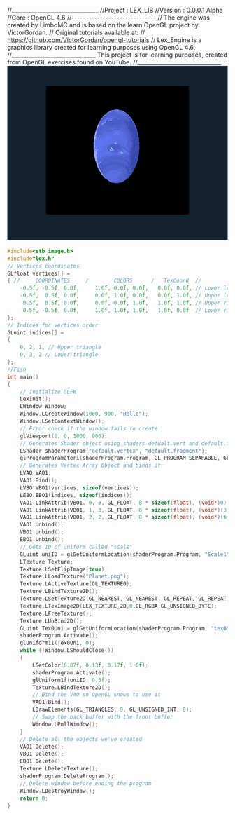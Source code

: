 //_______________________________
//Project : LEX_LIB
//Version : 0.0.0.1 Alpha
//Core : OpenGL 4.6
//------------------------------
// The engine was created by LimboMC and is based on the learn OpenGL project by VictorGordan.
// Original tutorials available at:
// https://github.com/VictorGordan/opengl-tutorials
// Lex_Engine is a graphics library created for learning purposes using OpenGL 4.6.
//______________________________
This project is for learning purposes, created from OpenGL exercises found on YouTube.
//______________________________
![LexEngine Preview](LexEngine/ASSET/Planet_Test_LexLibMini.png)
```cpp
#include<stb_image.h>
#include"lex.h"
// Vertices coordinates
GLfloat vertices[] =
{ //     COORDINATES     /        COLORS      /   TexCoord  //
	-0.5f, -0.5f, 0.0f,     1.0f, 0.0f, 0.0f,	0.0f, 0.0f, // Lower left corner
	-0.5f,  0.5f, 0.0f,     0.0f, 1.0f, 0.0f,	0.0f, 1.0f, // Upper left corner
	 0.5f,  0.5f, 0.0f,     0.0f, 0.0f, 1.0f,	1.0f, 1.0f, // Upper right corner
	 0.5f, -0.5f, 0.0f,     1.0f, 1.0f, 1.0f,	1.0f, 0.0f  // Lower right corner
};
// Indices for vertices order
GLuint indices[] =
{
	0, 2, 1, // Upper triangle
	0, 3, 2 // Lower triangle
};
//Fish
int main()
{
	// Initialize GLFW
	LexInit();
	LWindow Window;
	Window.LCreateWindow(1000, 900, "Hello");
	Window.LSetContextWindow();
	// Error check if the window fails to create
	glViewport(0, 0, 1000, 900);
	// Generates Shader object using shaders defualt.vert and default.frag
	LShader shaderProgram("default.vertex", "default.fragment");
	glProgramParameteri(shaderProgram.Program, GL_PROGRAM_SEPARABLE, GL_TRUE);
	// Generates Vertex Array Object and binds it
	LVAO VAO1;
	VAO1.Bind();
	LVBO VBO1(vertices, sizeof(vertices));
	LEBO EBO1(indices, sizeof(indices));
	VAO1.LinkAttrib(VBO1, 0, 3, GL_FLOAT, 8 * sizeof(float), (void*)0);
	VAO1.LinkAttrib(VBO1, 1, 3, GL_FLOAT, 8 * sizeof(float), (void*)(3 * sizeof(float)));
	VAO1.LinkAttrib(VBO1, 2, 2, GL_FLOAT, 8 * sizeof(float), (void*)(6 * sizeof(float)));
	VAO1.Unbind();
	VBO1.Unbind();
	EBO1.Unbind();
	// Gets ID of uniform called "scale"
	GLuint uniID = glGetUniformLocation(shaderProgram.Program, "Scale1");
	LTexture Texture;
	Texture.LSetFlipImage(true);
	Texture.LLoadTexture("Planet.png");
	Texture.LActiveTexture(GL_TEXTURE0);
	Texture.LBindTexture2D();
	Texture.LSetTexture2D(GL_NEAREST, GL_NEAREST, GL_REPEAT, GL_REPEAT);
	Texture.LTexImage2D(LEX_TEXTURE_2D,0,GL_RGBA,GL_UNSIGNED_BYTE);
	Texture.LFreeTexture();
	Texture.LUnBind2D();
	GLuint Tex0Uni = glGetUniformLocation(shaderProgram.Program, "tex0");
	shaderProgram.Activate();
	glUniform1i(Tex0Uni, 0);
	while (!Window.LShouldClose())
	{
		LSetColor(0.07f, 0.13f, 0.17f, 1.0f);
		shaderProgram.Activate();
		glUniform1f(uniID, 0.5f);
		Texture.LBindTexture2D();
		// Bind the VAO so OpenGL knows to use it
		VAO1.Bind();
		LDrawElements(GL_TRIANGLES, 9, GL_UNSIGNED_INT, 0);
		// Swap the back buffer with the front buffer
		Window.LPollWindow();
	}
	// Delete all the objects we've created
	VAO1.Delete();
	VBO1.Delete();
	EBO1.Delete();
	Texture.LDeleteTexture();
	shaderProgram.DeleteProgram();
	// Delete window before ending the program
	Window.LDestroyWindow();
	return 0;
}
```
